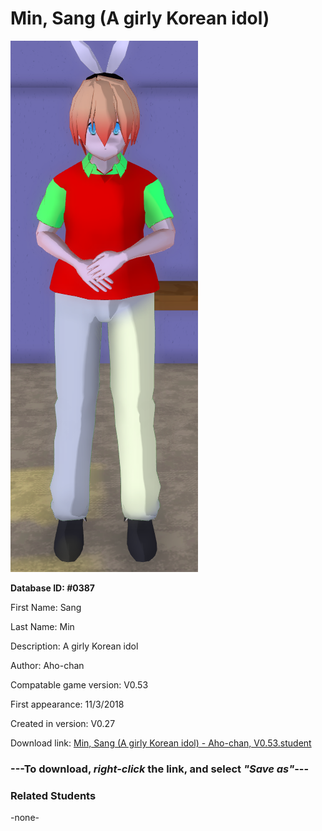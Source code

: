 # Min, Sang (A girly Korean idol)

<img src="../../Files/Images/Min, Sang (A girly Korean idol).png" title="Min, Sang (A girly Korean idol) - Aho-chan, V0.53">

**Database ID: #0387**

First Name: Sang

Last Name: Min

Description: A girly Korean idol

Author: Aho-chan

Compatable game version: V0.53

First appearance: 11/3/2018

Created in version: V0.27

Download link: <a href="https://raw.githubusercontent.com/Arbiter1223/Daigaku-Gurashi-Custom-Students/master/Files/Student%20Files/Min%2C%20Sang%20(A%20girly%20Korean%20idol)%20-%20Aho-chan%2C%20V0.53.student">Min, Sang (A girly Korean idol) - Aho-chan, V0.53.student</a>

### ---**To download, _right-click_ the link, and select _"Save as"_**---

### Related Students

-none-
